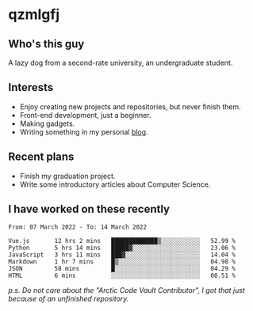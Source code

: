# qzmlgfj

## Who's this guy

A lazy dog from a second-rate university, an undergraduate student.

## Interests

* Enjoy creating new projects and repositories, but never finish them.
* Front-end development, just a beginner.
* Making gadgets.
* Writing something in my personal [blog](https://blog.qzmlgfj.ml/).

## Recent plans

* Finish my graduation project.
* Write some introductory articles about Computer Science.

<!--
* Try to develop a website for [Anime4KCPP](https://github.com/TianZerL/Anime4KCPP).
* Develop a Markdown renderer which user can customize its css, of course it is GUI-based.~~(If I could finish  it before getting bored)~~
* Work with my [teammates](https://github.com/SWJTU-Lazy-Dogs).
* Find something interests me, as a hobby after finishing my ~~boring~~ homework.
-->

## I have worked on these recently

<!--START_SECTION:waka-->

```text
From: 07 March 2022 - To: 14 March 2022

Vue.js       12 hrs 2 mins   █████████████▒░░░░░░░░░░░   52.99 %
Python       5 hrs 14 mins   █████▓░░░░░░░░░░░░░░░░░░░   23.06 %
JavaScript   3 hrs 11 mins   ███▓░░░░░░░░░░░░░░░░░░░░░   14.04 %
Markdown     1 hr 7 mins     █▒░░░░░░░░░░░░░░░░░░░░░░░   04.98 %
JSON         58 mins         █░░░░░░░░░░░░░░░░░░░░░░░░   04.29 %
HTML         6 mins          ░░░░░░░░░░░░░░░░░░░░░░░░░   00.51 %
```

<!--END_SECTION:waka-->

*p.s.  Do not care about the "Arctic Code Vault Contributor", I got that just because of an unfinished repository.*

<!--
**qzmlgfj/qzmlgfj** is a ✨ _special_ ✨ repository because its `README.md` (this file) appears on your GitHub profile.

Here are some ideas to get you started:

- 🔭 I’m currently working on ...
- 🌱 I’m currently learning ...
- 👯 I’m looking to collaborate on ...
- 🤔 I’m looking for help with ...
- 💬 Ask me about ...
- 📫 How to reach me: ...
- 😄 Pronouns: ...
- ⚡ Fun fact: ...
-->
